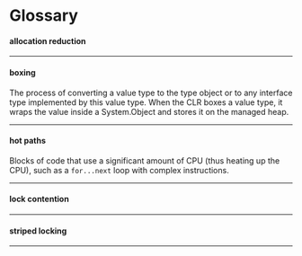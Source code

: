 # Glossary

#### allocation reduction

---

#### boxing
The process of converting a value type to the type object or to any interface type implemented by this value type. When the CLR boxes a value type, it wraps the value inside a System.Object and stores it on the managed heap.

---

#### hot paths
Blocks of code that use a significant amount of CPU (thus heating up the CPU), such as a `for...next` loop with complex instructions.

---

#### lock contention

---

#### striped locking

---